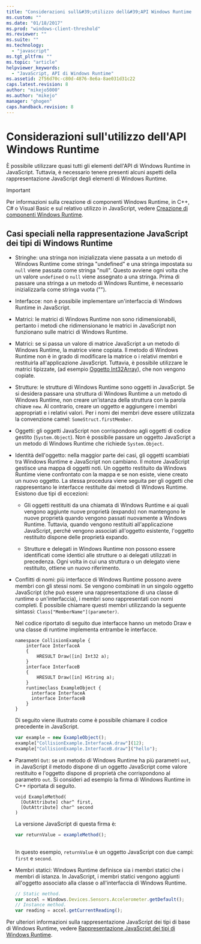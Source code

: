 ```yaml
---
title: "Considerazioni sull&#39;utilizzo dell&#39;API Windows Runtime | Microsoft Docs"
ms.custom: ""
ms.date: "01/18/2017"
ms.prod: "windows-client-threshold"
ms.reviewer: ""
ms.suite: ""
ms.technology: 
  - "javascript"
ms.tgt_pltfrm: ""
ms.topic: "article"
helpviewer_keywords: 
  - "JavaScript, API di Windows Runtime"
ms.assetid: 2f56d70c-c80d-4876-8e6a-8ae031d31c22
caps.latest.revision: 8
author: "mikejo5000"
ms.author: "mikejo"
manager: "ghogen"
caps.handback.revision: 8
---
```

# Considerazioni sull&#39;utilizzo dell&#39;API Windows Runtime
È possibile utilizzare quasi tutti gli elementi dell'API di Windows Runtime in JavaScript.  Tuttavia, è necessario tenere presenti alcuni aspetti della rappresentazione JavaScript degli elementi di Windows Runtime.  
  
> [!IMPORTANT]
>  Per informazioni sulla creazione di componenti Windows Runtime, in C\+\+, C\# o Visual Basic e sul relativo utilizzo in JavaScript, vedere [Creazione di componenti Windows Runtime](../Topic/Creating%20Windows%20Runtime%20Components.md).  
  
## Casi speciali nella rappresentazione JavaScript dei tipi di Windows Runtime  
  
-   Stringhe: una stringa non inizializzata viene passata a un metodo di Windows Runtime come stringa "undefined" e una stringa impostata su `null` viene passata come stringa "null". Questo avviene ogni volta che un valore `undefined` o `null` viene assegnato a una stringa. Prima di passare una stringa a un metodo di Windows Runtime, è necessario inizializzarla come stringa vuota \(""\).  
  
-   Interfacce: non è possibile implementare un'interfaccia di Windows Runtime in JavaScript.  
  
-   Matrici: le matrici di Windows Runtime non sono ridimensionabili, pertanto i metodi che ridimensionano le matrici in JavaScript non funzionano sulle matrici di Windows Runtime.  
  
-   Matrici: se si passa un valore di matrice JavaScript a un metodo di Windows Runtime, la matrice viene copiata.  Il metodo di Windows Runtime non è in grado di modificare la matrice o i relativi membri e restituirla all'applicazione JavaScript.  Tuttavia, è possibile utilizzare le matrici tipizzate, \(ad esempio [Oggetto Int32Array](../javascript/reference/int32array-object.md)\), che non vengono copiate.  
  
-   Strutture: le strutture di Windows Runtime sono oggetti in JavaScript.  Se si desidera passare una struttura di Windows Runtime a un metodo di Windows Runtime, non creare un'istanza della struttura con la parola chiave `new`.  Al contrario, creare un oggetto e aggiungere i membri appropriati e i relativi valori.  Per i nomi dei membri deve essere utilizzata la convenzione camel: `SomeStruct.firstMember`.  
  
-   Oggetti: gli oggetti JavaScript non corrispondono agli oggetti di codice gestito \(`System.Object`\).  Non è possibile passare un oggetto JavaScript a un metodo di Windows Runtime che richiede `System.Object`.  
  
-   Identità dell'oggetto: nella maggior parte dei casi, gli oggetti scambiati tra Windows Runtime e JavaScript non cambiano.  Il motore JavaScript gestisce una mappa di oggetti noti.  Un oggetto restituito da Windows Runtime viene confrontato con la mappa e se non esiste, viene creato un nuovo oggetto.  La stessa procedura viene seguita per gli oggetti che rappresentano le interfacce restituite dai metodi di Windows Runtime.  Esistono due tipi di eccezioni:  
  
    -   Gli oggetti restituiti da una chiamata di Windows Runtime e ai quali vengono aggiunte nuove proprietà \(expando\) non mantengono le nuove proprietà quando vengono passati nuovamente a Windows Runtime.  Tuttavia, quando vengono restituiti all'applicazione JavaScript, perché vengono associati all'oggetto esistente, l'oggetto restituito dispone delle proprietà expando.  
  
    -   Strutture e delegati in Windows Runtime non possono essere identificati come identici alle strutture o ai delegati utilizzati in precedenza.  Ogni volta in cui una struttura o un delegato viene restituito, ottiene un nuovo riferimento.  
  
-   Conflitti di nomi: più interfacce di Windows Runtime possono avere membri con gli stessi nomi.  Se vengono combinati in un singolo oggetto JavaScript \(che può essere una rappresentazione di una classe di runtime o un'interfaccia\), i membri sono rappresentati con nomi completi.  È possibile chiamare questi membri utilizzando la seguente sintassi: `Class["MemberName"](parameter)`.  
  
     Nel codice riportato di seguito due interfacce hanno un metodo Draw e una classe di runtime implementa entrambe le interfacce.  
  
    ```cpp#  
    namespace CollisionExample {  
        interface InterfaceA  
        {  
            HRESULT Draw([in] Int32 a);  
        }  
        interface InterfaceB  
        {  
            HRESULT Draw([in] HString a);  
        }  
        runtimeclass ExampleObject {  
          interface InterfaceA  
          interface InterfaceB  
        }  
    }  
    ```  
  
     Di seguito viene illustrato come è possibile chiamare il codice precedente in JavaScript.  
  
    ```javascript  
    var example = new ExampleObject();  
    example["CollisionExample.InterfaceA.draw"](12);  
    example["CollisionExample.InterfaceB.draw"]("hello");  
    ```  
  
-   Parametri `Out`: se un metodo di Windows Runtime ha più parametri `out`, in JavaScript il metodo dispone di un oggetto JavaScript come valore restituito e l'oggetto dispone di proprietà che corrispondono al parametro `out`.  Si consideri ad esempio la firma di Windows Runtime in C\+\+ riportata di seguito.  
  
    ```cpp#  
    void ExampleMethod(  
      [OutAttribute] char^ first,   
      [OutAttribute] char^ second  
    )  
    ```  
  
     La versione JavaScript di questa firma è:  
  
    ```javascript  
    var returnValue = exampleMethod();  
  
    ```  
  
     In questo esempio, `returnValue` è un oggetto JavaScript con due campi: `first` e `second`.  
  
-   Membri statici: Windows Runtime definisce sia i membri statici che i membri di istanza.  In JavaScript, i membri statici vengono aggiunti all'oggetto associato alla classe o all'interfaccia di Windows Runtime.  
  
    ```javascript  
    // Static method.   
    var accel = Windows.Devices.Sensors.Accelerometer.getDefault();   
    // Instance method.   
    var reading = accel.getCurrentReading();            
    ```  
  
 Per ulteriori informazioni sulla rappresentazione JavaScript dei tipi di base di Windows Runtime, vedere [Rappresentazione JavaScript dei tipi di Windows Runtime](../jswinrt/javascript-representation-of-windows-runtime-types.md).